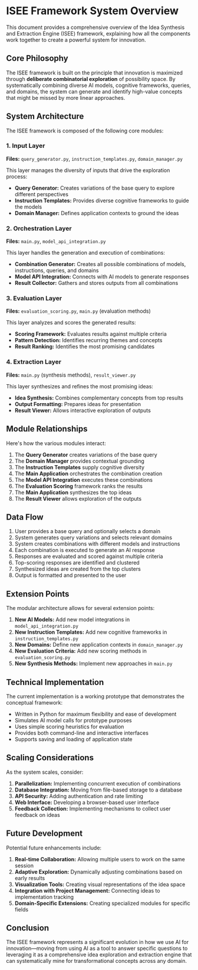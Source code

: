 # ISEE Framework System Overview

This document provides a comprehensive overview of the Idea Synthesis and Extraction Engine (ISEE) framework, explaining how all the components work together to create a powerful system for innovation.

## Core Philosophy

The ISEE framework is built on the principle that innovation is maximized through **deliberate combinatorial exploration** of possibility space. By systematically combining diverse AI models, cognitive frameworks, queries, and domains, the system can generate and identify high-value concepts that might be missed by more linear approaches.

## System Architecture

The ISEE framework is composed of the following core modules:

### 1. Input Layer

**Files:** `query_generator.py`, `instruction_templates.py`, `domain_manager.py`

This layer manages the diversity of inputs that drive the exploration process:

- **Query Generator:** Creates variations of the base query to explore different perspectives
- **Instruction Templates:** Provides diverse cognitive frameworks to guide the models
- **Domain Manager:** Defines application contexts to ground the ideas

### 2. Orchestration Layer

**Files:** `main.py`, `model_api_integration.py`

This layer handles the generation and execution of combinations:

- **Combination Generator:** Creates all possible combinations of models, instructions, queries, and domains
- **Model API Integration:** Connects with AI models to generate responses
- **Result Collector:** Gathers and stores outputs from all combinations

### 3. Evaluation Layer

**Files:** `evaluation_scoring.py`, `main.py` (evaluation methods)

This layer analyzes and scores the generated results:

- **Scoring Framework:** Evaluates results against multiple criteria
- **Pattern Detection:** Identifies recurring themes and concepts
- **Result Ranking:** Identifies the most promising candidates

### 4. Extraction Layer

**Files:** `main.py` (synthesis methods), `result_viewer.py`

This layer synthesizes and refines the most promising ideas:

- **Idea Synthesis:** Combines complementary concepts from top results
- **Output Formatting:** Prepares ideas for presentation
- **Result Viewer:** Allows interactive exploration of outputs

## Module Relationships

Here's how the various modules interact:

1. The **Query Generator** creates variations of the base query
2. The **Domain Manager** provides contextual grounding
3. The **Instruction Templates** supply cognitive diversity
4. The **Main Application** orchestrates the combination creation
5. The **Model API Integration** executes these combinations
6. The **Evaluation Scoring** framework ranks the results
7. The **Main Application** synthesizes the top ideas
8. The **Result Viewer** allows exploration of the outputs

## Data Flow

1. User provides a base query and optionally selects a domain
2. System generates query variations and selects relevant domains
3. System creates combinations with different models and instructions
4. Each combination is executed to generate an AI response
5. Responses are evaluated and scored against multiple criteria
6. Top-scoring responses are identified and clustered
7. Synthesized ideas are created from the top clusters
8. Output is formatted and presented to the user

## Extension Points

The modular architecture allows for several extension points:

1. **New AI Models:** Add new model integrations in `model_api_integration.py`
2. **New Instruction Templates:** Add new cognitive frameworks in `instruction_templates.py`
3. **New Domains:** Define new application contexts in `domain_manager.py`
4. **New Evaluation Criteria:** Add new scoring methods in `evaluation_scoring.py`
5. **New Synthesis Methods:** Implement new approaches in `main.py`

## Technical Implementation

The current implementation is a working prototype that demonstrates the conceptual framework:

- Written in Python for maximum flexibility and ease of development
- Simulates AI model calls for prototype purposes
- Uses simple scoring heuristics for evaluation
- Provides both command-line and interactive interfaces
- Supports saving and loading of application state

## Scaling Considerations

As the system scales, consider:

1. **Parallelization:** Implementing concurrent execution of combinations
2. **Database Integration:** Moving from file-based storage to a database
3. **API Security:** Adding authentication and rate limiting
4. **Web Interface:** Developing a browser-based user interface
5. **Feedback Collection:** Implementing mechanisms to collect user feedback on ideas

## Future Development

Potential future enhancements include:

1. **Real-time Collaboration:** Allowing multiple users to work on the same session
2. **Adaptive Exploration:** Dynamically adjusting combinations based on early results
3. **Visualization Tools:** Creating visual representations of the idea space
4. **Integration with Project Management:** Connecting ideas to implementation tracking
5. **Domain-Specific Extensions:** Creating specialized modules for specific fields

## Conclusion

The ISEE framework represents a significant evolution in how we use AI for innovation—moving from using AI as a tool to answer specific questions to leveraging it as a comprehensive idea exploration and extraction engine that can systematically mine for transformational concepts across any domain.
